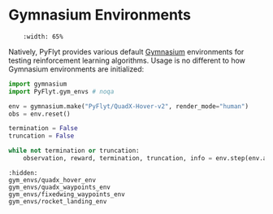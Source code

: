 # Gymnasium Environments

```{figure} https://raw.githubusercontent.com/jjshoots/PyFlyt/master/readme_assets/quadx_waypoint.gif
    :width: 65%
```

Natively, PyFlyt provides various default [Gymnasium](https://gymnasium.farama.org/) environments for testing reinforcement learning algorithms.
Usage is no different to how Gymnasium environments are initialized:

```python
import gymnasium
import PyFlyt.gym_envs # noqa

env = gymnasium.make("PyFlyt/QuadX-Hover-v2", render_mode="human")
obs = env.reset()

termination = False
truncation = False

while not termination or truncation:
    observation, reward, termination, truncation, info = env.step(env.action_space.sample())
```

```{toctree}
:hidden:
gym_envs/quadx_hover_env
gym_envs/quadx_waypoints_env
gym_envs/fixedwing_waypoints_env
gym_envs/rocket_landing_env
```
